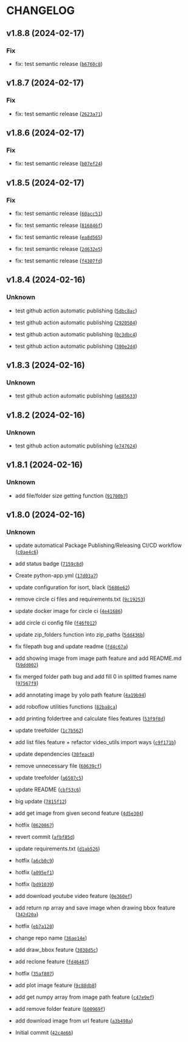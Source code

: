 # CHANGELOG



## v1.8.8 (2024-02-17)

### Fix

* fix: test semantic release ([`b6760c8`](https://github.com/egliette/kano/commit/b6760c8df5151499a61a60b9d095f3ef231b57a1))


## v1.8.7 (2024-02-17)

### Fix

* fix: test semantic release ([`2623a71`](https://github.com/egliette/kano/commit/2623a71ba4b448244697a22fa00308e5831def05))


## v1.8.6 (2024-02-17)

### Fix

* fix: test semantic release ([`b07ef24`](https://github.com/egliette/kano/commit/b07ef24243c6c1d00dfc1bf06606031f872c82be))


## v1.8.5 (2024-02-17)

### Fix

* fix: test semantic release ([`60acc51`](https://github.com/egliette/kano/commit/60acc516f3998447c3414c7a980c73c16f4531e9))

* fix: test semantic release ([`816846f`](https://github.com/egliette/kano/commit/816846ff91662402058f96b89eb8bfc3a3c7889f))

* fix: test semantic release ([`ea8d565`](https://github.com/egliette/kano/commit/ea8d565ab7cdb0a1f635aec2c12b4f5b99265619))

* fix: test semantic release ([`2d632e5`](https://github.com/egliette/kano/commit/2d632e5f5582bfa6048a652ac5120eb8833c0495))

* fix: test semantic release ([`f4307fd`](https://github.com/egliette/kano/commit/f4307fd34883cfb5ebcd295777488b6bb14e57e3))


## v1.8.4 (2024-02-16)

### Unknown

* test github action automatic publishing ([`5dbc8ac`](https://github.com/egliette/kano/commit/5dbc8ac0489cf08348230d9decaa34bfbcddbb8c))

* test github action automatic publishing ([`2920504`](https://github.com/egliette/kano/commit/2920504288f0abaa36f088afe55fca7a18513dcc))

* test github action automatic publishing ([`0c3dbc4`](https://github.com/egliette/kano/commit/0c3dbc47aefc1598ccd060b850ca7ddf455d5c56))

* test github action automatic publishing ([`300e2d4`](https://github.com/egliette/kano/commit/300e2d431ccdce2f7faa21edd7f9fc007f331179))


## v1.8.3 (2024-02-16)

### Unknown

* test github action automatic publishing ([`a685633`](https://github.com/egliette/kano/commit/a685633fd71aa6dba145c2448e6e1135be401835))


## v1.8.2 (2024-02-16)

### Unknown

* test github action automatic publishing ([`e747624`](https://github.com/egliette/kano/commit/e7476249337efd72e9a3bf7d227da2d258d95c3e))


## v1.8.1 (2024-02-16)

### Unknown

* add file/folder size getting  function ([`91700b7`](https://github.com/egliette/kano/commit/91700b7e09a48b4e983ce00e047556c99b7ec911))


## v1.8.0 (2024-02-16)

### Unknown

* update automatical Package Publishing/Releasing  CI/CD workflow ([`c0ae4c6`](https://github.com/egliette/kano/commit/c0ae4c6ad28cd636755560d717d15284410c667f))

* add status badge ([`7159c8d`](https://github.com/egliette/kano/commit/7159c8d3d723cf25e16b6dda60a0e361c353cdca))

* Create python-app.yml ([`17d03a7`](https://github.com/egliette/kano/commit/17d03a73892bf92e3c95854c3c867914c2796923))

* update configuration for isort, black ([`5686e62`](https://github.com/egliette/kano/commit/5686e62a648f9fd2cc269781c86b3e20107bd58e))

* remove circle ci files and requirements.txt ([`9c19253`](https://github.com/egliette/kano/commit/9c1925365a54c25bc7924b18e545e1efaee58130))

* update docker image for circle ci ([`4e41686`](https://github.com/egliette/kano/commit/4e4168623d0d4a9959d072fbac50aab3baf125de))

* add circle ci config file ([`f46f012`](https://github.com/egliette/kano/commit/f46f0121509d04500b9249d2223885d6c6f307aa))

* update zip_folders function into zip_paths ([`5dd436b`](https://github.com/egliette/kano/commit/5dd436bdcfada5715deb05ce79e828634cc14fed))

* fix filepath bug and update readme ([`fd4c67a`](https://github.com/egliette/kano/commit/fd4c67a192e5589c6c2b816088bf6cb4de25fecb))

* add showing image from image path feature and add README.md ([`59dd002`](https://github.com/egliette/kano/commit/59dd002aae469bae4a32af59fe89315d125482db))

* fix merged folder path bug and add fill 0 in splitted frames name ([`97567f9`](https://github.com/egliette/kano/commit/97567f9ea0c2a2d964ff5c073a7cebc373911b26))

* add annotating image by yolo path feature ([`4a19b94`](https://github.com/egliette/kano/commit/4a19b9438f79489d616361460814cc1df77e6015))

* add roboflow utilities functions ([`82ba8ca`](https://github.com/egliette/kano/commit/82ba8caf919f857ad54cea0a94f7028b5addadbd))

* add printing foldertree and calculate files features ([`53f9f8d`](https://github.com/egliette/kano/commit/53f9f8d37e62db5f5454364fe91227e52f5fa3e8))

* update treefolder ([`1c7b562`](https://github.com/egliette/kano/commit/1c7b5626a90694454087816e503f9a6a4a57978a))

* add list files feature + refactor video_utils import ways ([`c9f171b`](https://github.com/egliette/kano/commit/c9f171b693d1a2b8842e006e43dffb4e33b8983e))

* update dependencies ([`30feac8`](https://github.com/egliette/kano/commit/30feac8dadeaac70d7679e28a192a3d716a25572))

* remove unnecessary file ([`60639cf`](https://github.com/egliette/kano/commit/60639cf02a7d3fdaa44470b9d1446e4ceb0ced4d))

* update treefolder ([`a6507c5`](https://github.com/egliette/kano/commit/a6507c5298e1c4d6f14aeebb1bb6ba11b4594901))

* update README ([`cbf53c6`](https://github.com/egliette/kano/commit/cbf53c6f941a7b79a68fa2e52878968ac7592005))

* big update ([`7815f12`](https://github.com/egliette/kano/commit/7815f1217ab43b53b3eba707f5e16f600d1a77bb))

* add get image from given second feature ([`4d5e304`](https://github.com/egliette/kano/commit/4d5e304396fca5630bc1120e28c20844a642fde1))

* hotfix ([`0620867`](https://github.com/egliette/kano/commit/0620867e119b5b91448b50b738c385043817b891))

* revert commit ([`afbf85d`](https://github.com/egliette/kano/commit/afbf85d11844ea4c713f4d0183bfb5d437ba59ee))

* update requirements.txt ([`d1ab526`](https://github.com/egliette/kano/commit/d1ab526c327a374007326ea392fa464175d7551c))

* hotfix ([`a6cb0c9`](https://github.com/egliette/kano/commit/a6cb0c9944b92405c45af01c097da52b56fd610e))

* hotfix ([`a095ef1`](https://github.com/egliette/kano/commit/a095ef1bbac1e4f6b116bde1100a1e32b10a0a43))

* hotfix ([`bd91039`](https://github.com/egliette/kano/commit/bd91039ad4870a7c664c41f87b443d2dcb6676c0))

* add download youtube video feature ([`0e360ef`](https://github.com/egliette/kano/commit/0e360efe21075300a3f0735779e3c4238fdaeeb6))

* add return np array and save image when drawing bbox feature ([`342d20a`](https://github.com/egliette/kano/commit/342d20acb38f6e9ad817362a4de2a2aab1eba0b7))

* hotfix ([`eb7a120`](https://github.com/egliette/kano/commit/eb7a1202fae3f826215bb723d10d63f986a404fd))

* change repo name ([`36ae14e`](https://github.com/egliette/kano/commit/36ae14ee8c2d6f6f992b996b958762f5313d6e77))

* add draw_bbox feature ([`3038d5c`](https://github.com/egliette/kano/commit/3038d5c487d8642f16ebe2c120c64017ad95d9b2))

* add reclone feature ([`fd46467`](https://github.com/egliette/kano/commit/fd46467b2b29fa1742b6e9f05a160de1b520521b))

* hotfix ([`35af807`](https://github.com/egliette/kano/commit/35af807af8c6cf064f0a4ca6911f174309f75535))

* add plot image feature ([`9c88db8`](https://github.com/egliette/kano/commit/9c88db86e5e7eb3ab602b352e712d94e9d93d1cc))

* add get numpy array from image path feature ([`c47e9ef`](https://github.com/egliette/kano/commit/c47e9efb10880ef4bbb4b187d9b0b8a0d27ec959))

* add remove folder feature ([`600969f`](https://github.com/egliette/kano/commit/600969f0212514d9140c232e6bef1ba97eab0cbc))

* add download image from url feature ([`a3b498a`](https://github.com/egliette/kano/commit/a3b498a89cb8e1588603cc724701f19bfc5d9115))

* Initial commit ([`42c4e66`](https://github.com/egliette/kano/commit/42c4e66128d60555f32e2292731b8f53adba07bb))
